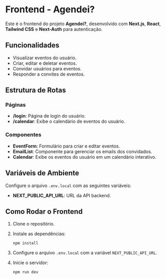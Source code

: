 # Frontend - Agendei?

Este é o frontend do projeto **Agendei?**, desenvolvido com **Next.js**, **React**, **Tailwind CSS** e **Next-Auth** para autenticação.

## Funcionalidades

- Visualizar eventos do usuário.
- Criar, editar e deletar eventos.
- Convidar usuários para eventos.
- Responder a convites de eventos.

## Estrutura de Rotas

### Páginas

- **/login**: Página de login do usuário.
- **/calendar**: Exibe o calendário de eventos do usuário.

### Componentes

- **EventForm**: Formulário para criar e editar eventos.
- **EmailList**: Componente para gerenciar os emails dos convidados.
- **Calendar**: Exibe os eventos do usuário em um calendário interativo.

## Variáveis de Ambiente

Configure o arquivo `.env.local` com as seguintes variáveis:

- **NEXT_PUBLIC_API_URL**: URL da API backend.

## Como Rodar o Frontend

1. Clone o repositório.
2. Instale as dependências:

   ```npm install```

3. Configure o arquivo `.env.local` com a variável `NEXT_PUBLIC_API_URL`.
4. Inicie o servidor:

   ```npm run dev```
